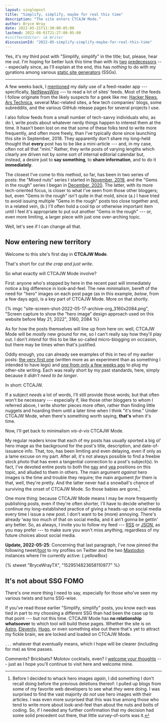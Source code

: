 ```yaml
---
layout: singlepost
title: "Simplify, simplify, maybe for real this time"
description: "The site enters CTCAJW Mode."
author: Bryce Wray
date: 2022-05-21T11:30:00-05:00
lastmod: 2022-08-01T21:27:00-05:00
#initTextEditor: iA Writer
discussionId: "2022-05-simplify-simplify-maybe-for-real-this-time"
---
```


Yes, it's my third post with "Simplify, simplify" in the title; but, please, hear me out. I'm hoping for better luck this time than with its [two](/posts/2021/02/simplify-simplify/) [predecessors](/posts/2022/03/simplify-simplify-again/) --- especially since, as I'll explain at the end, this has *nothing* to do with my gyrations among various [static site generators](https://jamstack.org/generators) (SSGs).

---

A few weeks back, I [mentioned](/posts/2022/04/gems-in-rough-17/#feed-readers-and-built-in-browsers) my daily use of a feed-reader app --- specifically, [NetNewsWire](https://netnewswire.com/) --- to read a lot of sites' feeds. Most of the feeds I follow originate from the likely suspects for a geek like me: [Hacker News](https://news.ycombinator.com), [Ars Technica](https://arstechnica.com), several Mac-related sites, a few tech companies' blogs, some subreddits, and the various GitHub release pages for several projects I use.

I also follow feeds from a small number of tech-savvy individuals who, as do I, write posts about whatever nerdy things happen to interest them at the time. It hasn't been lost on me that some of these folks tend to write more frequently, and often more freely, than I've typically done since launching this site in September, 2018. They apparently don't share my long-held thought that **every** post has to be like a mini-article --- and, in my case, often not all that "mini." Rather, they write posts of varying lengths which clearly are driven not by some sort of internal editorial calendar but, instead, a desire just to **say something**, to **share information**, and to do it **immediately**.

The closest I've come to this method, so far, has been in two series of posts: the "Mixed nuts" series I started in [November, 2019](/posts/2019/11/mixed-nuts-2019-11/), and the "Gems in the rough" series I began in [December, 2020](/posts/2020/12/gems-in-rough/). The latter, with its more tech-oriented focus, is closer to what I've seen from those other bloggers; but, even "Gems in the rough" isn't quite in that mold, since (a.) I have tried to avoid issuing multiple "Gems in the rough" posts too close together and, in a related vein, (b.) I'll often hold a cool tip or otherwise important item until I feel it's appropriate to put out another "Gems in the rough" --- or, even more limiting, a larger piece with just one over-arching topic.

Well, let's see if I can change all that.

## Now entering new territory

Welcome to this site's first day in **CTCAJW Mode**.

That's short for *cut the crap and just write*.

So what exactly will CTCAJW Mode involve?

First: anyone who's stopped by here in the recent past will immediately notice a big difference in look-and-feel. The new minimalism, bereft of the need for "hero" images on each post page (as in this example, *below*, from a few days ago), is a key part of CTCAJW Mode. More on that shortly.

{% imgc "site-screen-shot-2022-05-17-archive-org_3160x2084.png", "Screen capture to show the “hero image” design approach used on this website before May 21, 2022", 3160, 2084 %}

As for how the posts themselves will line up from here on: well, CTCAJW Mode will be *mostly* new ground for me, so I can't really say how they'll play out. I don't *intend* for this to be like so-called micro-blogging on occasion, but there may be times when that's justified.

Oddly enough, you can already see examples of this in two of my earlier posts: [the very first one](/posts/2018/09/hardy-press-wp-ssg-with-twist/) (written more as an experiment than as something I intended to have legs) and [one from only a few weeks ago](/posts/2022/02/shameless-plug-time/) to plug my other-site writing. Each was really short by my past standards, here, simply because it *didn't need to be longer*.

In short: CTCAJW.

If a subject *needs* a lot of words, I'll still provide those words; but that often won't be necessary --- especially if, like those other bloggers to whom I referred above, I write shorter pieces more often, rather than finding little nuggets and hoarding them until a later time when I think "it's time." Under CTCAJW Mode, when there's something worth saying, **that's** when it's time.

Now, I'll get back to minimalism *vis-á-vis* CTCAJW Mode.

My regular readers know that each of my posts has usually sported a big ol' hero image as the background for the post's title, description, and date-of-issuance info. That, too, has been limiting and even delaying, even if only as a lame excuse on my part. After all, it's not always possible to find a freebie stock photo that has even a tangential connection to a post's subject(s). In fact, I've devoted entire posts to both the [nay](/posts/2020/02/so-much-for-heroes/) and [yea](/posts/2020/05/thousand-words-indeed/) positions on this topic, and alluded to them in others. The main argument *against* hero images is the time and trouble they require; the main argument *for* them is that, well, they're pretty. And the latter never had a snowball's chance of surviving the onset of CTCAJW Mode. So those babies are gone.[^comparison]

[^comparison]: Before I decided to whack hero images *again*, I did something I don't recall doing before the previous deletions thereof: I pulled up blogs from some of my favorite web developers to see what *they* were doing. I was surprised to find the vast majority *do not* use hero images with their articles. I was even more surprised that this was true among those who tend to write more about look-and-feel than about the nuts and bolts of coding. So, if I needed any further confirmation that my decision had some solid precedent out there, that little survey-of-sorts was it.

One more thing: because CTCAJW Mode means I may be more frequently publishing posts, even if they're often shorter, I'll have to decide whether to continue my long-established practice of giving a heads-up on social media every time I issue a new post. I don't want to be (more) annoying. There's already ’way too much of that on social media, and it ain't gonna be gettin' any better. So, as always, I invite you to follow my feed --- [RSS](/index.xml) or [JSON](/index.json), as you may prefer --- to make sure you won't miss anything, regardless of my future choices about social media.

**Update, 2022-05-25**: Concerning that last paragraph, I've now pinned the following tweet/[toot](https://docs.joinmastodon.org/user/posting/) to my profiles on Twitter and the two [Mastodon](https://joinmastodon.org) instances where I’m currently active:
{.yellowBox}

{% stweet "BryceWrayTX", "1529514823658110977" %}

## It's not about SSG FOMO

There's one more thing I need to say, especially for those who've seen my various twists and turns SSG-wise.

If you've read those earlier "Simplify, simplify" posts, you know each was tied in part to my choosing a different SSG than had been the case up to that point --- but not this time. CTCAJW Mode has **no relationship whatsoever** to which tool will build these pages. Whether the site is on [Astro](https://astro.build), [Eleventy](https://11ty.dev), [Hugo](https://gohugo.io), or even something else out there that's yet to attract my fickle brain, we are locked and loaded on CTCAJW Mode.

. . . whatever that eventually means, which I hope will be clearer (including for me) as time passes.

Comments? Brickbats? Molotov cocktails, even? I [welcome your thoughts](/contact/) --- just as I hope you'll continue to visit here and welcome mine.
